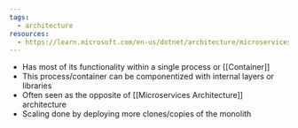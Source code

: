 ```yaml
---
tags:
  - architecture
resources:
  - https://learn.microsoft.com/en-us/dotnet/architecture/microservices/architect-microservice-container-applications/containerize-monolithic-applications
---
```

- Has most of its functionality within a single process or [[Container]]
- This process/container can be componentized with internal layers or libraries
- Often seen as the opposite of [[Microservices Architecture]] architecture
- Scaling done by deploying more clones/copies of the monolith